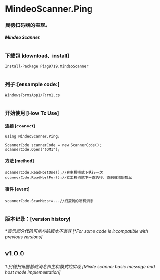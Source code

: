 # MindeoScanner.Ping

### 民德扫码器的实现。
##### Mindeo Scanner. 
#

### 下载包 [download、install]
```CSharp
Install-Package Ping9719.MindeoScanner
```
#

### 列子:[ensample code:]
```CSharp
WindowsFormsApp1/Form1.cs
```
#

### 开始使用 [How To Use]
#### 连接 [connect]
```CSharp
using MindeoScanner.Ping;

ScannerCode scannerCode = new ScannerCode();
scannerCode.Open("COM1");
```

#### 方法 [method]
```CSharp
scannerCode.ReadHostOne();//在主机模式下执行一次
scannerCode.ReadHostFor();//在主机模式下一直执行，直到扫描到物品
```

#### 事件 [event]
```CSharp
scannerCode.ScanMess+=...//扫描到的所有消息
```

#
### 版本记录：[version history]
###### *表示部分代码可能与前版本不兼容 [*For some code is incompatible with previous versions]

## v1.0.0
###### 1.民德扫码器基础消息和主机模式的实现 [Minde scanner basic message and host mode implementation]

